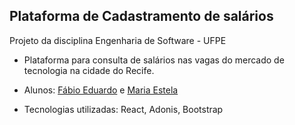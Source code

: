 ## Plataforma de Cadastramento de salários

Projeto da disciplina Engenharia de Software - UFPE

- Plataforma para consulta de salários nas vagas do mercado de tecnologia na cidade do Recife.

- Alunos: [Fábio Eduardo](https://github.com/feduardomelo) e [Maria Estela](https://github.com/estelasouza)

- Tecnologias utilizadas: React, Adonis, Bootstrap
